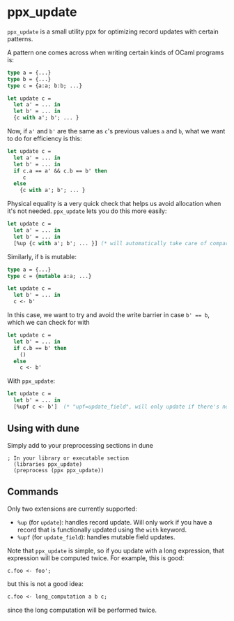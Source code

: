 # ppx_update

`ppx_update` is a small utility ppx for optimizing record updates with certain patterns.

A pattern one comes across when writing certain kinds of OCaml programs is:

```ocaml
type a = {...}
type b = {...}
type c = {a:a; b:b; ...}

let update c =
  let a' = ... in
  let b' = ... in
  {c with a'; b'; ... }
```

Now, if `a'` and `b'` are the same as `c`'s previous values `a` and `b`, what we want to do for efficiency is this:

```ocaml
let update c =
  let a' = ... in
  let b' = ... in
  if c.a == a' && c.b == b' then
     c
  else
    {c with a'; b'; ... }
```

Physical equality is a very quick check that helps us avoid allocation when it's not needed.
`ppx_update` lets you do this more easily:

```ocaml
let update c =
  let a' = ... in
  let b' = ... in
  [%up {c with a'; b'; ... }] (* will automatically take care of comparisons *)
```

Similarly, if `b` is mutable:

```ocaml
type a = {...}
type c = {mutable a:a; ...}

let update c =
  let b' = ... in
  c <- b'
```

In this case, we want to try and avoid the write barrier in case `b' == b`, which we can check for with

```ocaml
let update c =
  let b' = ... in
  if c.b == b' then
    ()
  else 
    c <- b'
```

With `ppx_update`:

```ocaml
let update c =
  let b' = ... in
  [%upf c <- b']  (* "upf=update_field", will only update if there's no physical address match *)
```

## Using with dune

Simply add to your preprocessing sections in dune
```
; In your library or executable section
  (libraries ppx_update)
  (preprocess (ppx ppx_update))
```

## Commands

Only two extensions are currently supported:

* `%up` (for `update`): handles record update.
Will only work if you have a record that is functionally updated using the `with` keyword.
* `%upf` (for `update_field`): handles mutable field updates.

Note that `ppx_update` is simple, so if you update with a long expression, that expression will be computed twice.
For example, this is good:

```ocaml
c.foo <- foo';
```

but this is not a good idea:
```ocaml
c.foo <- long_computation a b c;
```

since the long computation will be performed twice.
